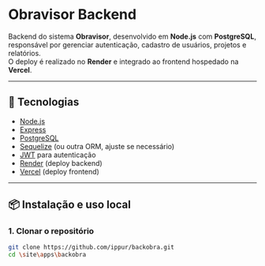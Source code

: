 # Obravisor Backend

Backend do sistema **Obravisor**, desenvolvido em **Node.js** com **PostgreSQL**, responsável por gerenciar autenticação, cadastro de usuários, projetos e relatórios.  
O deploy é realizado no **Render** e integrado ao frontend hospedado na **Vercel**.

---

## 🚀 Tecnologias

- [Node.js](https://nodejs.org/)
- [Express](https://expressjs.com/)
- [PostgreSQL](https://www.postgresql.org/)
- [Sequelize](https://sequelize.org/) (ou outra ORM, ajuste se necessário)
- [JWT](https://jwt.io/) para autenticação
- [Render](https://render.com/) (deploy backend)
- [Vercel](https://vercel.com/) (deploy frontend)

---

## 📦 Instalação e uso local

### 1. Clonar o repositório
```bash
git clone https://github.com/ippur/backobra.git
cd \site\apps\backobra
